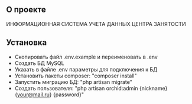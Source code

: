 ## О проекте

ИНФОРМАЦИОННАЯ СИСТЕМА УЧЕТА ДАННЫХ ЦЕНТРА ЗАНЯТОСТИ

## Установка

- Скопировать файл .env.example и переименовать в .env
- Создать БД MySQL
- Указать в файле .env параметры для подключения к БД
- Установить пакеты composer: "composer install"
- Запустить миграцию БД: "php artisan migrate"
- Создать пользователя: "php artisan orchid:admin {nickname} {your@mail.ru} {password}"
